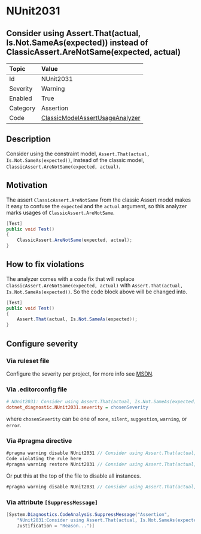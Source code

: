 # NUnit2031

## Consider using Assert.That(actual, Is.Not.SameAs(expected)) instead of ClassicAssert.AreNotSame(expected, actual)

| Topic    | Value
| :--      | :--
| Id       | NUnit2031
| Severity | Warning
| Enabled  | True
| Category | Assertion
| Code     | [ClassicModelAssertUsageAnalyzer](https://github.com/nunit/nunit.analyzers/blob/4.1.0/src/nunit.analyzers/ClassicModelAssertUsage/ClassicModelAssertUsageAnalyzer.cs)

## Description

Consider using the constraint model, `Assert.That(actual, Is.Not.SameAs(expected))`, instead of the classic model,
`ClassicAssert.AreNotSame(expected, actual)`.

## Motivation

The assert `ClassicAssert.AreNotSame` from the classic Assert model makes it easy to confuse the `expected` and the
`actual` argument, so this analyzer marks usages of `ClassicAssert.AreNotSame`.

```csharp
[Test]
public void Test()
{
    ClassicAssert.AreNotSame(expected, actual);
}
```

## How to fix violations

The analyzer comes with a code fix that will replace `ClassicAssert.AreNotSame(expected, actual)` with
`Assert.That(actual, Is.Not.SameAs(expected))`. So the code block above will be changed into.

```csharp
[Test]
public void Test()
{
    Assert.That(actual, Is.Not.SameAs(expected));
}
```

<!-- start generated config severity -->
## Configure severity

### Via ruleset file

Configure the severity per project, for more info see
[MSDN](https://learn.microsoft.com/en-us/visualstudio/code-quality/using-rule-sets-to-group-code-analysis-rules?view=vs-2022).

### Via .editorconfig file

```ini
# NUnit2031: Consider using Assert.That(actual, Is.Not.SameAs(expected)) instead of ClassicAssert.AreNotSame(expected, actual)
dotnet_diagnostic.NUnit2031.severity = chosenSeverity
```

where `chosenSeverity` can be one of `none`, `silent`, `suggestion`, `warning`, or `error`.

### Via #pragma directive

```csharp
#pragma warning disable NUnit2031 // Consider using Assert.That(actual, Is.Not.SameAs(expected)) instead of ClassicAssert.AreNotSame(expected, actual)
Code violating the rule here
#pragma warning restore NUnit2031 // Consider using Assert.That(actual, Is.Not.SameAs(expected)) instead of ClassicAssert.AreNotSame(expected, actual)
```

Or put this at the top of the file to disable all instances.

```csharp
#pragma warning disable NUnit2031 // Consider using Assert.That(actual, Is.Not.SameAs(expected)) instead of ClassicAssert.AreNotSame(expected, actual)
```

### Via attribute `[SuppressMessage]`

```csharp
[System.Diagnostics.CodeAnalysis.SuppressMessage("Assertion",
    "NUnit2031:Consider using Assert.That(actual, Is.Not.SameAs(expected)) instead of ClassicAssert.AreNotSame(expected, actual)",
    Justification = "Reason...")]
```
<!-- end generated config severity -->
